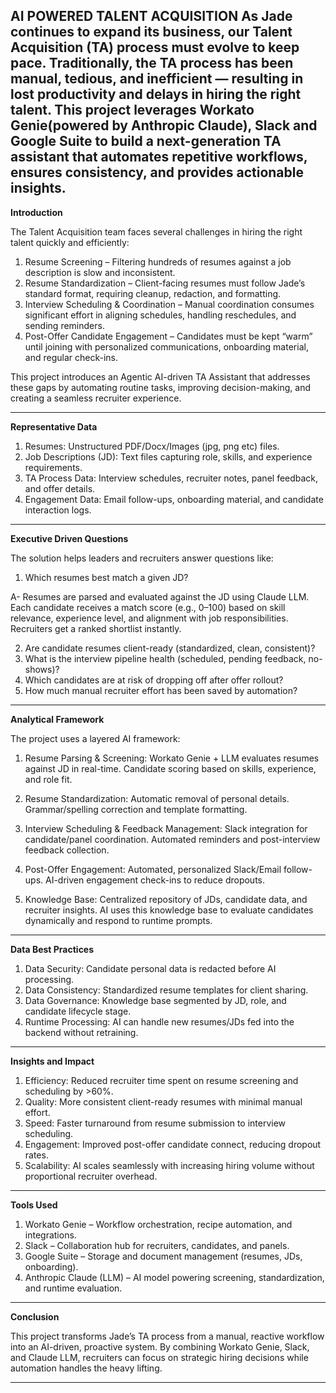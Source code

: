 AI POWERED TALENT ACQUISITION
As Jade continues to expand its business, our Talent Acquisition (TA) process must evolve to keep pace. Traditionally, the TA process has been manual, tedious, and inefficient — resulting in lost productivity and delays in hiring the right talent.
This project leverages Workato Genie(powered by Anthropic Claude), Slack and Google Suite to build a next-generation TA assistant that automates repetitive workflows, ensures consistency, and provides actionable insights.
-------------------------------------------------------------------------------------------------------------------------------------------------------------------------------

**Introduction**

The Talent Acquisition team faces several challenges in hiring the right talent quickly and efficiently:
1. Resume Screening – Filtering hundreds of resumes against a job description is slow and inconsistent.
2. Resume Standardization – Client-facing resumes must follow Jade’s standard format, requiring cleanup, redaction, and formatting.
3. Interview Scheduling & Coordination – Manual coordination consumes significant effort in aligning schedules, handling reschedules, and sending reminders.
4. Post-Offer Candidate Engagement – Candidates must be kept “warm” until joining with personalized communications, onboarding material, and regular check-ins.

This project introduces an Agentic AI-driven TA Assistant that addresses these gaps by automating routine tasks, improving decision-making, and creating a seamless recruiter experience.

---------------------------------------------------------------------------------------------------------------------------------------------------------------------------------

**Representative Data**

1. Resumes: Unstructured PDF/Docx/Images (jpg, png etc) files.
2. Job Descriptions (JD): Text files capturing role, skills, and experience requirements.
3. TA Process Data: Interview schedules, recruiter notes, panel feedback, and offer details.
4. Engagement Data: Email follow-ups, onboarding material, and candidate interaction logs.

-----------------------------------------------------------------------------------------------------------------------------------------------------------------------------

**Executive Driven Questions**

The solution helps leaders and recruiters answer questions like:
1. Which resumes best match a given JD?

A- Resumes are parsed and evaluated against the JD using Claude LLM. Each candidate receives a match score (e.g., 0–100) based on skill relevance, experience level, and alignment with job responsibilities. Recruiters get a ranked shortlist instantly.

2. Are candidate resumes client-ready (standardized, clean, consistent)?
3. What is the interview pipeline health (scheduled, pending feedback, no-shows)?
4. Which candidates are at risk of dropping off after offer rollout?
5. How much manual recruiter effort has been saved by automation?

-----------------------------------------------------------------------------------------------------------------------------------------------------------------------------

**Analytical Framework**

The project uses a layered AI framework:
1. Resume Parsing & Screening: Workato Genie + LLM evaluates resumes against JD in real-time. Candidate scoring based on skills, experience, and role fit.

2. Resume Standardization: Automatic removal of personal details. Grammar/spelling correction and template formatting.

3. Interview Scheduling & Feedback Management: Slack integration for candidate/panel coordination. Automated reminders and post-interview feedback collection.

4. Post-Offer Engagement: Automated, personalized Slack/Email follow-ups. AI-driven engagement check-ins to reduce dropouts.

5. Knowledge Base: Centralized repository of JDs, candidate data, and recruiter insights. AI uses this knowledge base to evaluate candidates dynamically and respond to runtime prompts.

------------------------------------------------------------------------------------------------------------------------------------------------------------------------------

**Data Best Practices**

1. Data Security: Candidate personal data is redacted before AI processing.
2. Data Consistency: Standardized resume templates for client sharing.
3. Data Governance: Knowledge base segmented by JD, role, and candidate lifecycle stage.
4. Runtime Processing: AI can handle new resumes/JDs fed into the backend without retraining.

-----------------------------------------------------------------------------------------------------------------------------------------------------------------------------

**Insights and Impact**

1. Efficiency: Reduced recruiter time spent on resume screening and scheduling by >60%.
2. Quality: More consistent client-ready resumes with minimal manual effort.
3. Speed: Faster turnaround from resume submission to interview scheduling.
4. Engagement: Improved post-offer candidate connect, reducing dropout rates.
5. Scalability: AI scales seamlessly with increasing hiring volume without proportional recruiter overhead.

------------------------------------------------------------------------------------------------------------------------------------------------------------------------------

**Tools Used**

1. Workato Genie – Workflow orchestration, recipe automation, and integrations.
2. Slack – Collaboration hub for recruiters, candidates, and panels.
3. Google Suite – Storage and document management (resumes, JDs, onboarding).
4. Anthropic Claude (LLM) – AI model powering screening, standardization, and runtime evaluation.

------------------------------------------------------------------------------------------------------------------------------------------------------------------------------

**Conclusion**

This project transforms Jade’s TA process from a manual, reactive workflow into an AI-driven, proactive system. By combining Workato Genie, Slack, and Claude LLM, recruiters can focus on strategic hiring decisions while automation handles the heavy lifting.

------------------------------------------------------------------------------------------------------------------------------------------------------------------------------
